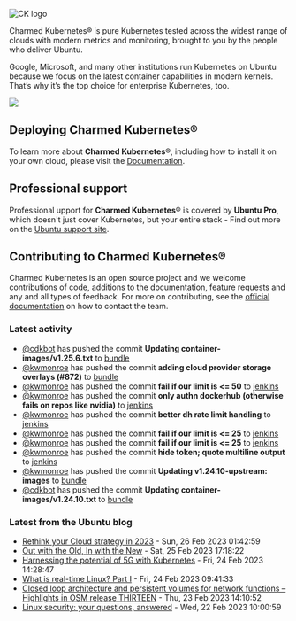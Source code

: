 ![CK logo](https://assets.ubuntu.com/v1/451d4cf4-Charmed+Kubernetes_RGB_onWhite_2022.svg)

Charmed Kubernetes® is pure Kubernetes tested across the widest range of clouds with modern metrics and monitoring, brought to you by the people who deliver Ubuntu.

Google, Microsoft, and many other institutions run Kubernetes on Ubuntu because we focus on the latest container capabilities in modern kernels. That’s why it’s the top choice for enterprise Kubernetes, too.

![](https://assets.ubuntu.com/v1/843c77b6-juju-at-a-glace.svg)

## Deploying Charmed Kubernetes®

To learn more about **Charmed Kubernetes**®, including how to install it on your own cloud, please visit the [Documentation][docs].

## Professional support

Professional upport for **Charmed Kubernetes**® is covered by **Ubuntu Pro**, which doesn't just cover Kubernetes, but your entire stack - Find out more on the [Ubuntu support site](https://ubuntu.com/support).

## Contributing to Charmed Kubernetes®

Charmed Kubernetes is an open source project and we welcome contributions of code, additions to the documentation, feature requests and any and all types of feedback. For more on contributing, see the [official documentation][get-in-touch] on how to contact the team.

<!-- LINKS -->
[docs]: https://ubuntu.com/kubernetes/docs
[get-in-touch]: https://ubuntu.com/kubernetes/docs/get-in-touch

### Latest activity

<!-- activity starts -->
 - [@cdkbot](https://github.com/cdkbot) has pushed the commit **Updating container-images/v1.25.6.txt** to [bundle](https://github.com/charmed-kubernetes/bundle)
 - [@kwmonroe](https://github.com/kwmonroe) has pushed the commit **adding cloud provider storage overlays (#872)** to [bundle](https://github.com/charmed-kubernetes/bundle)
 - [@kwmonroe](https://github.com/kwmonroe) has pushed the commit **fail if our limit is <= 50** to [jenkins](https://github.com/charmed-kubernetes/jenkins)
 - [@kwmonroe](https://github.com/kwmonroe) has pushed the commit **only authn dockerhub (otherwise fails on repos like nvidia)** to [jenkins](https://github.com/charmed-kubernetes/jenkins)
 - [@kwmonroe](https://github.com/kwmonroe) has pushed the commit **better dh rate limit handling** to [jenkins](https://github.com/charmed-kubernetes/jenkins)
 - [@kwmonroe](https://github.com/kwmonroe) has pushed the commit **fail if our limit is <= 25** to [jenkins](https://github.com/charmed-kubernetes/jenkins)
 - [@kwmonroe](https://github.com/kwmonroe) has pushed the commit **fail if our limit is <= 25** to [jenkins](https://github.com/charmed-kubernetes/jenkins)
 - [@kwmonroe](https://github.com/kwmonroe) has pushed the commit **hide token; quote multiline output** to [jenkins](https://github.com/charmed-kubernetes/jenkins)
 - [@kwmonroe](https://github.com/kwmonroe) has pushed the commit **Updating v1.24.10-upstream: images** to [bundle](https://github.com/charmed-kubernetes/bundle)
 - [@cdkbot](https://github.com/cdkbot) has pushed the commit **Updating container-images/v1.24.10.txt** to [bundle](https://github.com/charmed-kubernetes/bundle)
<!-- activity ends -->

<!-- roadmap starts -->

<!-- roadmap ends -->

### Latest from the Ubuntu blog

<!-- blog starts -->
* [Rethink your Cloud strategy in 2023](https://ubuntu.com//blog/rethink-your-cloud-strategy-in-2023) - Sun, 26 Feb 2023 01:42:59 
* [Out with the Old, In with the New](https://ubuntu.com//blog/meet-canonical-at-mwc-barcelona-2023) - Sat, 25 Feb 2023 17:18:22 
* [Harnessing the potential of 5G with Kubernetes](https://ubuntu.com//blog/harnessing-the-potential-of-5g-with-kubernetes) - Fri, 24 Feb 2023 14:28:47 
* [What is real-time Linux? Part I](https://ubuntu.com//blog/what-is-real-time-linux-i) - Fri, 24 Feb 2023 09:41:33 
* [Closed loop architecture and persistent volumes for network functions &#8211; Highlights in OSM release THIRTEEN](https://ubuntu.com//blog/closed-loop-architecture-and-persistent-volumes-for-network-functions-highlights-in-osm-release-thirteen) - Thu, 23 Feb 2023 14:10:52 
* [Linux security: your questions, answered](https://ubuntu.com//blog/linux-security-frequently-asked-questions) - Wed, 22 Feb 2023 10:00:59 
<!-- blog ends -->
